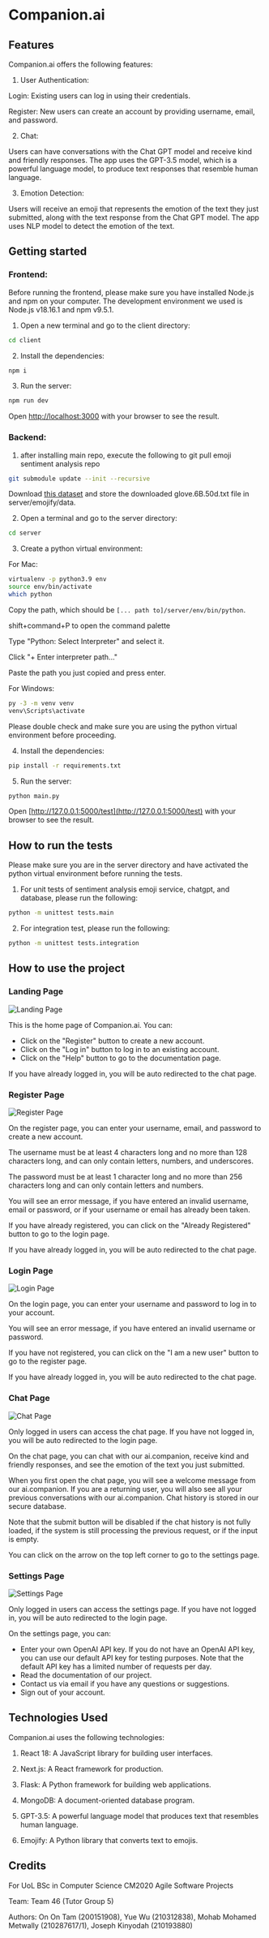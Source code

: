 # Companion.ai

## Features

Companion.ai offers the following features:

1. User Authentication:

Login: Existing users can log in using their credentials.

Register: New users can create an account by providing username, email, and password.

2. Chat:

Users can have conversations with the Chat GPT model and receive kind and friendly responses. The app uses the GPT-3.5 model, which is a powerful language model, to produce text responses that resemble human language.

3. Emotion Detection:

Users will receive an emoji that represents the emotion of the text they just submitted, along with the text response from the Chat GPT model. The app uses NLP model to detect the emotion of the text.

## Getting started

### Frontend:

Before running the frontend, please make sure you have installed Node.js and npm on your computer. The development environment we used is Node.js v18.16.1 and npm v9.5.1.

1. Open a new terminal and go to the client directory:

```bash
cd client
```

2. Install the dependencies:

```bash
npm i
```

3. Run the server:

```bash
npm run dev
```

Open [http://localhost:3000](http://localhost:3000) with your browser to see the result.

### Backend:


1. after installing main repo, execute the following to git pull emoji sentiment analysis repo

``` bash
git submodule update --init --recursive
```
Download [this dataset](https://www.kaggle.com/datasets/watts2/glove6b50dtxt?resource=download) and store the downloaded glove.6B.50d.txt file in server/emojify/data.


2. Open a terminal and go to the server directory:

```bash
cd server
```

3. Create a python virtual environment:

For Mac:

```bash
virtualenv -p python3.9 env
source env/bin/activate
which python
```


Copy the path, which should be `[... path to]/server/env/bin/python`.

shift+command+P to open the command palette

Type "Python: Select Interpreter" and select it.

Click "+ Enter interpreter path..."

Paste the path you just copied and press enter.

For Windows:

```bash
py -3 -m venv venv
venv\Scripts\activate
```

Please double check and make sure you are using the python virtual environment before proceeding.

4. Install the dependencies:

```bash
pip install -r requirements.txt
```

5. Run the server:

```bash
python main.py
```

Open [http://127.0.0.1:5000/test](http://127.0.0.1:5000/test) with your browser to see the result.

## How to run the tests

Please make sure you are in the server directory and have activated the python virtual environment before running the tests.

1. For unit tests of sentiment analysis emoji service, chatgpt, and database, please run the following:

```bash
python -m unittest tests.main
```

2. For integration test, please run the following:

```bash
python -m unittest tests.integration
```

## How to use the project

### Landing Page

![Landing Page](/client/public/home.jpeg)

This is the home page of Companion.ai. You can:

- Click on the "Register" button to create a new account.
- Click on the "Log in" button to log in to an existing account.
- Click on the "Help" button to go to the documentation page.

If you have already logged in, you will be auto redirected to the chat page.

### Register Page

![Register Page](/client/public/register.jpeg)

On the register page, you can enter your username, email, and password to create a new account.

The username must be at least 4 characters long and no more than 128 characters long, and can only contain letters, numbers, and underscores.

The password must be at least 1 character long and no more than 256 characters long and can only contain letters and numbers.

You will see an error message, if you have entered an invalid username, email or password, or if your username or email has already been taken.

If you have already registered, you can click on the "Already Registered" button to go to the login page.

If you have already logged in, you will be auto redirected to the chat page.

### Login Page

![Login Page](/client/public/login.jpeg)

On the login page, you can enter your username and password to log in to your account.

You will see an error message, if you have entered an invalid username or password.

If you have not registered, you can click on the "I am a new user" button to go to the register page.

If you have already logged in, you will be auto redirected to the chat page.

### Chat Page

![Chat Page](/client/public/chat.jpeg)

Only logged in users can access the chat page. If you have not logged in, you will be auto redirected to the login page.

On the chat page, you can chat with our ai.companion, receive kind and friendly responses, and see the emotion of the text you just submitted.

When you first open the chat page, you will see a welcome message from our ai.companion. If you are a returning user, you will also see all your previous conversations with our ai.companion. Chat history is stored in our secure database.

Note that the submit button will be disabled if the chat history is not fully loaded, if the system is still processing the previous request, or if the input is empty.

You can click on the arrow on the top left corner to go to the settings page.

### Settings Page

![Settings Page](/client/public/settings.jpeg)

Only logged in users can access the settings page. If you have not logged in, you will be auto redirected to the login page.

On the settings page, you can:

- Enter your own OpenAI API key. If you do not have an OpenAI API key, you can use our default API key for testing purposes. Note that the default API key has a limited number of requests per day.
- Read the documentation of our project.
- Contact us via email if you have any questions or suggestions.
- Sign out of your account.

## Technologies Used

Companion.ai uses the following technologies:

1. React 18: A JavaScript library for building user interfaces.

2. Next.js: A React framework for production.

3. Flask: A Python framework for building web applications.

4. MongoDB: A document-oriented database program.

5. GPT-3.5: A powerful language model that produces text that resembles human language.

6. Emojify: A Python library that converts text to emojis.

## Credits

For UoL BSc in Computer Science CM2020 Agile Software Projects

Team: Team 46 (Tutor Group 5)

Authors: On On Tam (200151908), Yue Wu (210312838), Mohab Mohamed Metwally (210287617/1), Joseph Kinyodah (210193880)
